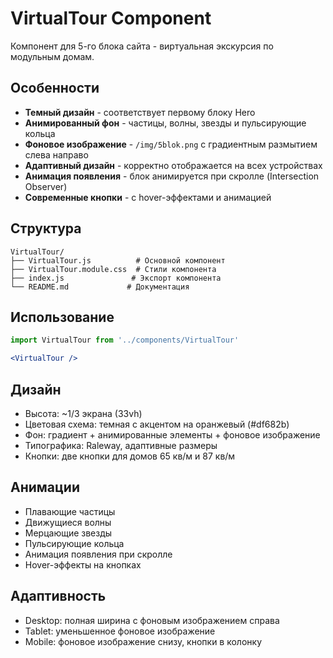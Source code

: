 # VirtualTour Component

Компонент для 5-го блока сайта - виртуальная экскурсия по модульным домам.

## Особенности

- **Темный дизайн** - соответствует первому блоку Hero
- **Анимированный фон** - частицы, волны, звезды и пульсирующие кольца
- **Фоновое изображение** - `/img/5blok.png` с градиентным размытием слева направо
- **Адаптивный дизайн** - корректно отображается на всех устройствах
- **Анимация появления** - блок анимируется при скролле (Intersection Observer)
- **Современные кнопки** - с hover-эффектами и анимацией

## Структура

```
VirtualTour/
├── VirtualTour.js          # Основной компонент
├── VirtualTour.module.css  # Стили компонента
├── index.js               # Экспорт компонента
└── README.md             # Документация
```

## Использование

```jsx
import VirtualTour from '../components/VirtualTour'

<VirtualTour />
```

## Дизайн

- Высота: ~1/3 экрана (33vh)
- Цветовая схема: темная с акцентом на оранжевый (#df682b)
- Фон: градиент + анимированные элементы + фоновое изображение
- Типографика: Raleway, адаптивные размеры
- Кнопки: две кнопки для домов 65 кв/м и 87 кв/м

## Анимации

- Плавающие частицы
- Движущиеся волны
- Мерцающие звезды
- Пульсирующие кольца
- Анимация появления при скролле
- Hover-эффекты на кнопках

## Адаптивность

- Desktop: полная ширина с фоновым изображением справа
- Tablet: уменьшенное фоновое изображение
- Mobile: фоновое изображение снизу, кнопки в колонку